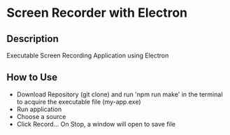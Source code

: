 # Screen Recorder with Electron

## Description
Executable Screen Recording Application using Electron

## How to Use
- Download Repository (git clone) and run 'npm run make' in the terminal to acquire the executable file (my-app.exe)
- Run application
- Choose a source
- Click Record... On Stop, a window will open to save file

